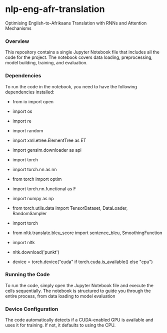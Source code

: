 # nlp-eng-afr-translation
Optimising English-to-Afrikaans Translation with RNNs and Attention Mechanisms

### Overview
This repository contains a single Jupyter Notebook file that includes all the code for the project.
The notebook covers data loading, preprocessing, model building, training, and evaluation.

### Dependencies
To run the code in the notebook, you need to have the following dependencies installed:

- from io import open
- import os
- import re
- import random
- import xml.etree.ElementTree as ET

- import gensim.downloader as api

- import torch
- import torch.nn as nn
- from torch import optim
- import torch.nn.functional as F

- import numpy as np
- from torch.utils.data import TensorDataset, DataLoader, RandomSampler

- import torch
- from nltk.translate.bleu_score import sentence_bleu, SmoothingFunction
- import nltk
- nltk.download('punkt')

- device = torch.device("cuda" if torch.cuda.is_available() else "cpu")

### Running the Code
To run the code, simply open the Jupyter Notebook file and execute the cells sequentially. 
The notebook is structured to guide you through the entire process, from data loading to model evaluation

### Device Configuration
The code automatically detects if a CUDA-enabled GPU is available and uses it for training. 
If not, it defaults to using the CPU.
